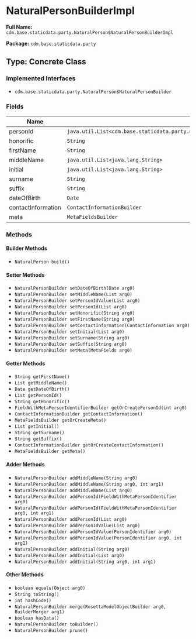 # NaturalPersonBuilderImpl

**Full Name:** `cdm.base.staticdata.party.NaturalPerson$NaturalPersonBuilderImpl`

**Package:** `cdm.base.staticdata.party`

## Type: Concrete Class

### Implemented Interfaces

- `cdm.base.staticdata.party.NaturalPerson$NaturalPersonBuilder`

### Fields

| Name | Type | Description |
|------|------|-------------|
| personId | `java.util.List<cdm.base.staticdata.party.metafields.FieldWithMetaPersonIdentifier$FieldWithMetaPersonIdentifierBuilder>` |  |
| honorific | `String` |  |
| firstName | `String` |  |
| middleName | `java.util.List<java.lang.String>` |  |
| initial | `java.util.List<java.lang.String>` |  |
| surname | `String` |  |
| suffix | `String` |  |
| dateOfBirth | `Date` |  |
| contactInformation | `ContactInformationBuilder` |  |
| meta | `MetaFieldsBuilder` |  |

### Methods

#### Builder Methods

- `NaturalPerson build()`

#### Setter Methods

- `NaturalPersonBuilder setDateOfBirth(Date arg0)`
- `NaturalPersonBuilder setMiddleName(List arg0)`
- `NaturalPersonBuilder setPersonIdValue(List arg0)`
- `NaturalPersonBuilder setPersonId(List arg0)`
- `NaturalPersonBuilder setHonorific(String arg0)`
- `NaturalPersonBuilder setFirstName(String arg0)`
- `NaturalPersonBuilder setContactInformation(ContactInformation arg0)`
- `NaturalPersonBuilder setInitial(List arg0)`
- `NaturalPersonBuilder setSurname(String arg0)`
- `NaturalPersonBuilder setSuffix(String arg0)`
- `NaturalPersonBuilder setMeta(MetaFields arg0)`

#### Getter Methods

- `String getFirstName()`
- `List getMiddleName()`
- `Date getDateOfBirth()`
- `List getPersonId()`
- `String getHonorific()`
- `FieldWithMetaPersonIdentifierBuilder getOrCreatePersonId(int arg0)`
- `ContactInformationBuilder getContactInformation()`
- `MetaFieldsBuilder getOrCreateMeta()`
- `List getInitial()`
- `String getSurname()`
- `String getSuffix()`
- `ContactInformationBuilder getOrCreateContactInformation()`
- `MetaFieldsBuilder getMeta()`

#### Adder Methods

- `NaturalPersonBuilder addMiddleName(String arg0)`
- `NaturalPersonBuilder addMiddleName(String arg0, int arg1)`
- `NaturalPersonBuilder addMiddleName(List arg0)`
- `NaturalPersonBuilder addPersonId(FieldWithMetaPersonIdentifier arg0)`
- `NaturalPersonBuilder addPersonId(FieldWithMetaPersonIdentifier arg0, int arg1)`
- `NaturalPersonBuilder addPersonId(List arg0)`
- `NaturalPersonBuilder addPersonIdValue(List arg0)`
- `NaturalPersonBuilder addPersonIdValue(PersonIdentifier arg0)`
- `NaturalPersonBuilder addPersonIdValue(PersonIdentifier arg0, int arg1)`
- `NaturalPersonBuilder addInitial(String arg0)`
- `NaturalPersonBuilder addInitial(List arg0)`
- `NaturalPersonBuilder addInitial(String arg0, int arg1)`

#### Other Methods

- `boolean equals(Object arg0)`
- `String toString()`
- `int hashCode()`
- `NaturalPersonBuilder merge(RosettaModelObjectBuilder arg0, BuilderMerger arg1)`
- `boolean hasData()`
- `NaturalPersonBuilder toBuilder()`
- `NaturalPersonBuilder prune()`

